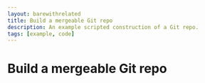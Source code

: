```yaml
---
layout: barewithrelated
title: Build a mergeable Git repo
description: An example scripted construction of a Git repo.
tags: [example, code]
---
```


# Build a mergeable Git repo

<LINK>

